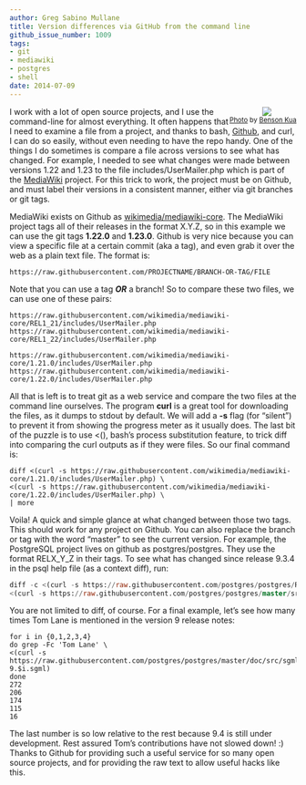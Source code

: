 ```yaml
---
author: Greg Sabino Mullane
title: Version differences via GitHub from the command line
github_issue_number: 1009
tags:
- git
- mediawiki
- postgres
- shell
date: 2014-07-09
---
```


<div class="separator" style="clear: both; float:right; text-align: center;"><a href="/blog/2014/07/version-differences-via-github-from/image-0.jpeg" imageanchor="1" style="clear: right; margin-bottom: 1em; margin-left: 1em;"><img border="0" src="/blog/2014/07/version-differences-via-github-from/image-0.jpeg"/></a><br/><small><a href="https://flic.kr/p/7pSEW1">Photo</a> by <a href="https://www.flickr.com/photos/bensonkua/">Benson Kua</a></small></div>

I work with a lot of open source projects, and I use the command-line for almost everything. It often happens that I need to examine a file from a project, and thanks to bash, [Github](https://github.com/), and curl, I can do so easily, without even needing to have the repo handy. One of the things I do sometimes is compare a file across versions to see what has changed. For example, I needed to see what changes were made between versions 1.22 and 1.23 to the file includes/UserMailer.php which is part of the [MediaWiki](https://www.mediawiki.org/wiki/MediaWiki) project. For this trick to work, the project must be on Github, and must label their versions in a consistent manner, either via git branches or git tags.

MediaWiki exists on Github as [wikimedia/mediawiki-core](https://github.com/wikimedia/mediawiki-core). The MediaWiki project tags all of their releases in the format X.Y.Z, so in this example we can use the git tags **1.22.0** and **1.23.0**. Github is very nice because you can view a specific file at a certain commit (aka a tag), and even grab it over the web as a plain text file. The format is:

```nohighlight
https://raw.githubusercontent.com/PROJECTNAME/BRANCH-OR-TAG/FILE
```

Note that you can use a tag ***OR*** a branch! So to compare these two files, we can use one of these pairs:

```nohighlight
https://raw.githubusercontent.com/wikimedia/mediawiki-core/REL1_21/includes/UserMailer.php
https://raw.githubusercontent.com/wikimedia/mediawiki-core/REL1_22/includes/UserMailer.php

https://raw.githubusercontent.com/wikimedia/mediawiki-core/1.21.0/includes/UserMailer.php
https://raw.githubusercontent.com/wikimedia/mediawiki-core/1.22.0/includes/UserMailer.php
```

All that is left is to treat git as a web service and compare the two files at the command line ourselves. The program **curl** is a great tool for downloading the files, as it dumps to stdout by default. We will add a **-s** flag (for “silent”) to prevent it from showing the progress meter as it usually does. The last bit of the puzzle is to use <(), bash’s process substitution feature, to trick diff into comparing the curl outputs as if they were files. So our final command is:

```nohighlight
diff <(curl -s https://raw.githubusercontent.com/wikimedia/mediawiki-core/1.21.0/includes/UserMailer.php) \
<(curl -s https://raw.githubusercontent.com/wikimedia/mediawiki-core/1.22.0/includes/UserMailer.php) \
| more
```

Voila! A quick and simple glance at what changed between those two tags. This should work for any project on Github. You can also replace the branch or tag with the word “master” to see the current version. For example, the PostgreSQL project lives on github as postgres/postgres. They use the format RELX_Y_Z in their tags. To see what has changed since release 9.3.4 in the psql help file (as a context diff), run:

```sql
diff -c <(curl -s https://raw.githubusercontent.com/postgres/postgres/REL9_3_4/src/bin/psql/help.c) \
<(curl -s https://raw.githubusercontent.com/postgres/postgres/master/src/bin/psql/help.c)
```

You are not limited to diff, of course. For a final example, let’s see how many times Tom Lane is mentioned in the version 9 release notes:

```nohighlight
for i in {0,1,2,3,4}
do grep -Fc 'Tom Lane' \
<(curl -s https://raw.githubusercontent.com/postgres/postgres/master/doc/src/sgml/release-9.$i.sgml)
done
272
206
174
115
16
```

The last number is so low relative to the rest because 9.4 is still under development. Rest assured Tom’s contributions have not slowed down! :) Thanks to Github for providing such a useful service for so many open source projects, and for providing the raw text to allow useful hacks like this.

